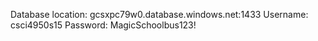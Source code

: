 Database location: gcsxpc79w0.database.windows.net:1433
Username: csci4950s15
Password: MagicSchoolbus123!
